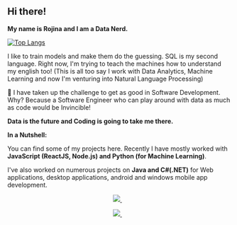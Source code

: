## Hi there! 

**My name is Rojina and I am a Data Nerd.**

[![Top Langs](https://github-readme-stats.vercel.app/api/top-langs/?username=rojinadeuja&layout=compact&hide=jupyter%20notebook&langs_count=7)](https://github.com/anuraghazra/github-readme-stats)

I like to train models and make them do the guessing. SQL is my second language. Right now, I'm trying to teach the machines how to understand my english too! (This is all too say I work with Data Analytics, Machine Learning and now I'm venturing into Natural Language Processing)

:pushpin: I have taken up the challenge to get as good in Software Development. Why? Because a Software Engineer who can play around with data as much as code would be Invincible!

**Data is the future and Coding is going to take me there.**



**In a Nutshell:**

You can find some of my projects here. Recently I have mostly worked with **JavaScript (ReactJS, Node.js) and Python (for Machine Learning)**.

I've also worked on numerous projects on **Java and C#(.NET)** for Web applications, desktop applications, android and windows mobile app development.

<p align='center'> 
  <a href="https://www.linkedin.com/in/rojinadeuja/">
    <img src="https://img.shields.io/badge/linkedin-%230077B5.svg?&style=for-the-badge&logo=linkedin&logoColor=white" />
  </a>&nbsp;&nbsp;
</p>
<p align='center'> 
  <a href="https://rojinadeuja.github.io/">
    <img src="https://img.shields.io/static/v1?label=Visit&message=Website&color=green" />
  </a>&nbsp;&nbsp;
</p>

  
<!--
[![Open Source? Yes!](https://badgen.net/badge/Open%20Source%20%3F/Yes%21/blue?icon=github)](https://github.com/Naereen/badges/)
-->
